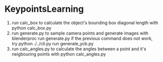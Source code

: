 # KeypointsLearning
1. run calc_box to calculate the object's bounding box diagonal length with
python calc_box.py
2. run generate.py to sample camera points and generate images with
blenderproc run generate.py
if the previous command does not work, try python ./../cli.py run generate_ycb.py
3. run calc_angles.py to calculate the angles between a point and it's neigbouring points with
python calc_angles.py